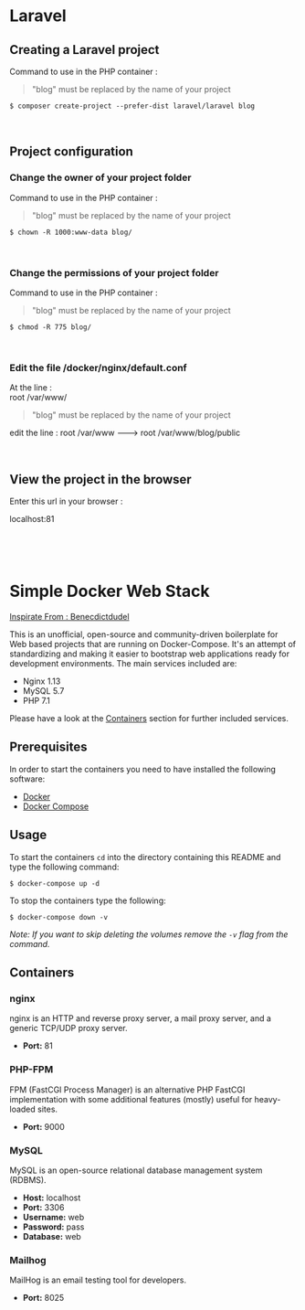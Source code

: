 # Laravel

  

## Creating a Laravel project

Command to use in the PHP container : 
> "blog" must be replaced by the name of your project

```shell
$ composer create-project --prefer-dist laravel/laravel blog
```




&nbsp;

## Project configuration

### Change the owner of your project folder

Command to use in the PHP container :

> "blog" must be replaced by the name of your project

```shell
$ chown -R 1000:www-data blog/
```
&nbsp;

### Change the permissions of your project folder
Command to use in the PHP container :
> "blog" must be replaced by the name of your project

```shell
$ chmod -R 775 blog/
```
&nbsp;

### Edit the file /docker/nginx/default.conf

At the line :  
root /var/www/

> "blog" must be replaced by the name of your project

edit the line : root /var/www ---> root /var/www/blog/public

&nbsp;
## View the project in the browser

Enter this url in your browser :

localhost:81


&nbsp;

&nbsp;
# Simple Docker Web Stack

[Inspirate From : Benecdictdudel](https://github.com/benedictdudel/simple-docker-web-stack)

This is an unofficial, open-source and community-driven boilerplate for Web
based projects that are running on Docker-Compose. It's an attempt of
standardizing and making it easier to bootstrap web applications ready for
development environments. The main services included are:

- Nginx 1.13
- MySQL 5.7
- PHP 7.1

Please have a look at the [Containers](#Containers) section for further
included services.

## Prerequisites

In order to start the containers you need to have installed the following
software:

- [Docker](https://docs.docker.com/engine/installation/)
- [Docker Compose](https://docs.docker.com/compose/install/)

## Usage

To start the containers `cd` into the directory containing this README and
type the following command:

```shell
$ docker-compose up -d
```

To stop the containers type the following:

```shell
$ docker-compose down -v
```

*Note: If you want to skip deleting the volumes remove the `-v` flag from
the command.*

## Containers

### nginx

nginx is an HTTP and reverse proxy server, a mail proxy server, and a generic
TCP/UDP proxy server.

- **Port:** 81

### PHP-FPM

FPM (FastCGI Process Manager) is an alternative PHP FastCGI implementation
with some additional features (mostly) useful for heavy-loaded sites.

- **Port:** 9000

### MySQL

MySQL is an open-source relational database management system (RDBMS).

- **Host:** localhost
- **Port:** 3306
- **Username:** web
- **Password:** pass
- **Database:** web

### Mailhog

MailHog is an email testing tool for developers.

- **Port:** 8025




